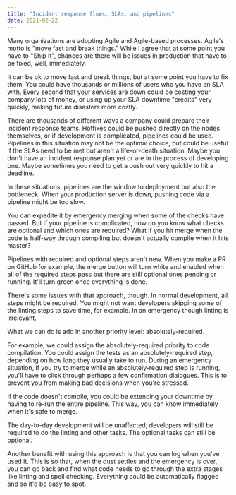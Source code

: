 ```yaml
---
title: "Incident response flows, SLAs, and pipelines"
date: 2021-02-22
---
```


Many organizations are adopting Agile and Agile-based processes. Agile's motto is "move fast and break things." While I agree that at some point you have to "Ship It", chances are there will be issues in production that have to be fixed, well, immediately.

It can be ok to move fast and break things, but at some point you have to fix them. You could have thousands or millions of users who you have an SLA with. Every second that your services are down could be costing your company lots of money, or using up your SLA downtime "credits" very quickly, making future disasters more costly.

There are thousands of different ways a company could prepare their incident response teams. Hotfixes could be pushed directly on the nodes themselves, or if development is complicated, pipelines could be used. Pipelines in this situation may not be the optimal choice, but could be useful if the SLAs need to be met but aren't a life-or-death situation. Maybe you don't have an incident response plan yet or are in the process of developing one. Maybe sometimes you need to get a push out very quickly to hit a deadline.

In these situations, pipelines are the window to deployment but also the bottleneck. When your production server is down, pushing code via a pipeline might be too slow.

You can expedite it by emergency merging when some of the checks have passed. But if your pipeline is complicated, how do you know what checks are optional and which ones are required? What if you hit merge when the code is half-way through compiling but doesn't actually compile when it hits master?

Pipelines with required and optional steps aren\'t new. When you make a PR on GitHub for example, the merge button will turn white and enabled when all of the required steps pass but there are still optional ones pending or running. It'll turn green once everything is done.

There's some issues with that approach, though. In normal development, all steps might be required. You might not want developers skipping some of the linting steps to save time, for example. In an emergency though linting is irrelevant.

What we can do is add in another priority level: absolutely-required.

For example, we could assign the absolutely-required priority to code compilation. You could assign the tests as an absolutely-required step, depending on how long they usually take to run. During an emergency situation, if you try to merge while an absolutely-required step is running, you'll have to click through perhaps a few confirmation dialogues. This is to prevent you from making bad decisions when you're stressed.

If the code doesn't compile, you could be extending your downtime by having to re-run the entire pipeline. This way, you can know immediately when it's safe to merge.

The day-to-day development will be unaffected; developers will still be required to do the linting and other tasks. The optional tasks can still be optional.

Another benefit with using this approach is that you can log when you've used it. This is so that, when the dust settles and the emergency is over, you can go back and find what code needs to go through the extra stages like linting and spell checking. Everything could be automatically flagged and so it'd be easy to spot.

